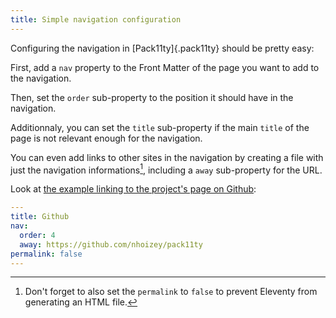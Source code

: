 ```yaml
---
title: Simple navigation configuration
---
```


Configuring the navigation in [Pack11ty]{.pack11ty} should be pretty easy:

First, add a `nav` property to the Front Matter of the page you want to add to the navigation.

Then, set the `order` sub-property to the position it should have in the navigation.

Additionnaly, you can set the `title` sub-property if the main `title` of the page is not relevant enough for the navigation.

You can even add links to other sites in the navigation by creating a file with just the navigation informations[^permalink], including a `away` sub-property for the URL.

[^permalink]: Don't forget to also set the `permalink` to `false` to prevent Eleventy from generating an HTML file.

Look at [the example linking to the project's page on Github](https://github.com/nhoizey/pack11ty/blob/master/src/github.md):

```yaml
---
title: Github
nav:
  order: 4
  away: https://github.com/nhoizey/pack11ty
permalink: false
---

```
